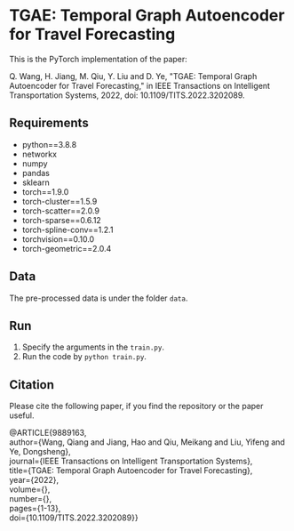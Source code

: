 # TGAE: Temporal Graph Autoencoder for Travel Forecasting

This is the PyTorch implementation of the paper:

Q. Wang, H. Jiang, M. Qiu, Y. Liu and D. Ye, "TGAE: Temporal Graph Autoencoder for Travel Forecasting," in IEEE Transactions on Intelligent Transportation Systems, 2022, doi: 10.1109/TITS.2022.3202089.

## Requirements
- python==3.8.8
- networkx
- numpy
- pandas
- sklearn
- torch==1.9.0
- torch-cluster==1.5.9
- torch-scatter==2.0.9
- torch-sparse==0.6.12
- torch-spline-conv==1.2.1
- torchvision==0.10.0
- torch-geometric==2.0.4

## Data
The pre-processed data is under the folder `data`.

## Run
1. Specify the arguments in the `train.py`.
2. Run the code by `python train.py`.

## Citation
Please cite the following paper, if you find the repository or the paper useful.

@ARTICLE{9889163,  
author={Wang, Qiang and Jiang, Hao and Qiu, Meikang and Liu, Yifeng and Ye, Dongsheng},  
journal={IEEE Transactions on Intelligent Transportation Systems},   
title={TGAE: Temporal Graph Autoencoder for Travel Forecasting},   
year={2022},  
volume={},  
number={},  
pages={1-13},  
doi={10.1109/TITS.2022.3202089}}
